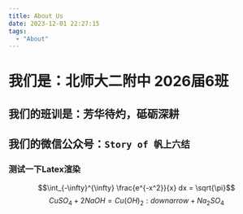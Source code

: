 ```yaml
---
title: About Us
date: 2023-12-01 22:27:15
tags:
  - "About"
---
```

# 我们是：北师大二附中 2026届6班

## 我们的班训是：芳华待灼，砥砺深耕

## 我们的微信公众号：`Story of 帆上六结`
### 测试一下Latex渲染
$$\int_{-\infty}^{\infty} \frac{e^{-x^2}}{x} dx = \sqrt{\pi}$$
$$CuSO_4+2NaOH=Cu(OH)_2:downarrow+Na_2SO_4$$